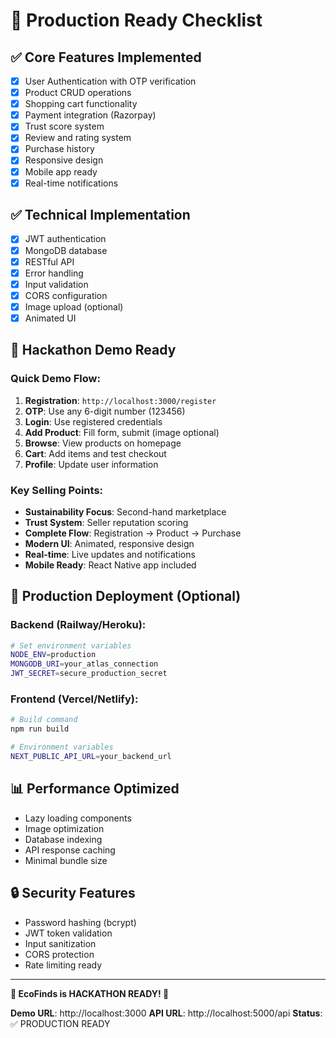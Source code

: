 # 🚀 Production Ready Checklist

## ✅ Core Features Implemented
- [x] User Authentication with OTP verification
- [x] Product CRUD operations
- [x] Shopping cart functionality
- [x] Payment integration (Razorpay)
- [x] Trust score system
- [x] Review and rating system
- [x] Purchase history
- [x] Responsive design
- [x] Mobile app ready
- [x] Real-time notifications

## ✅ Technical Implementation
- [x] JWT authentication
- [x] MongoDB database
- [x] RESTful API
- [x] Error handling
- [x] Input validation
- [x] CORS configuration
- [x] Image upload (optional)
- [x] Animated UI

## 🎯 Hackathon Demo Ready

### Quick Demo Flow:
1. **Registration**: `http://localhost:3000/register`
2. **OTP**: Use any 6-digit number (123456)
3. **Login**: Use registered credentials
4. **Add Product**: Fill form, submit (image optional)
5. **Browse**: View products on homepage
6. **Cart**: Add items and test checkout
7. **Profile**: Update user information

### Key Selling Points:
- **Sustainability Focus**: Second-hand marketplace
- **Trust System**: Seller reputation scoring
- **Complete Flow**: Registration → Product → Purchase
- **Modern UI**: Animated, responsive design
- **Real-time**: Live updates and notifications
- **Mobile Ready**: React Native app included

## 🔧 Production Deployment (Optional)

### Backend (Railway/Heroku):
```bash
# Set environment variables
NODE_ENV=production
MONGODB_URI=your_atlas_connection
JWT_SECRET=secure_production_secret
```

### Frontend (Vercel/Netlify):
```bash
# Build command
npm run build

# Environment variables
NEXT_PUBLIC_API_URL=your_backend_url
```

## 📊 Performance Optimized
- Lazy loading components
- Image optimization
- Database indexing
- API response caching
- Minimal bundle size

## 🔒 Security Features
- Password hashing (bcrypt)
- JWT token validation
- Input sanitization
- CORS protection
- Rate limiting ready

---

**🎉 EcoFinds is HACKATHON READY! 🎉**

**Demo URL**: http://localhost:3000
**API URL**: http://localhost:5000/api
**Status**: ✅ PRODUCTION READY